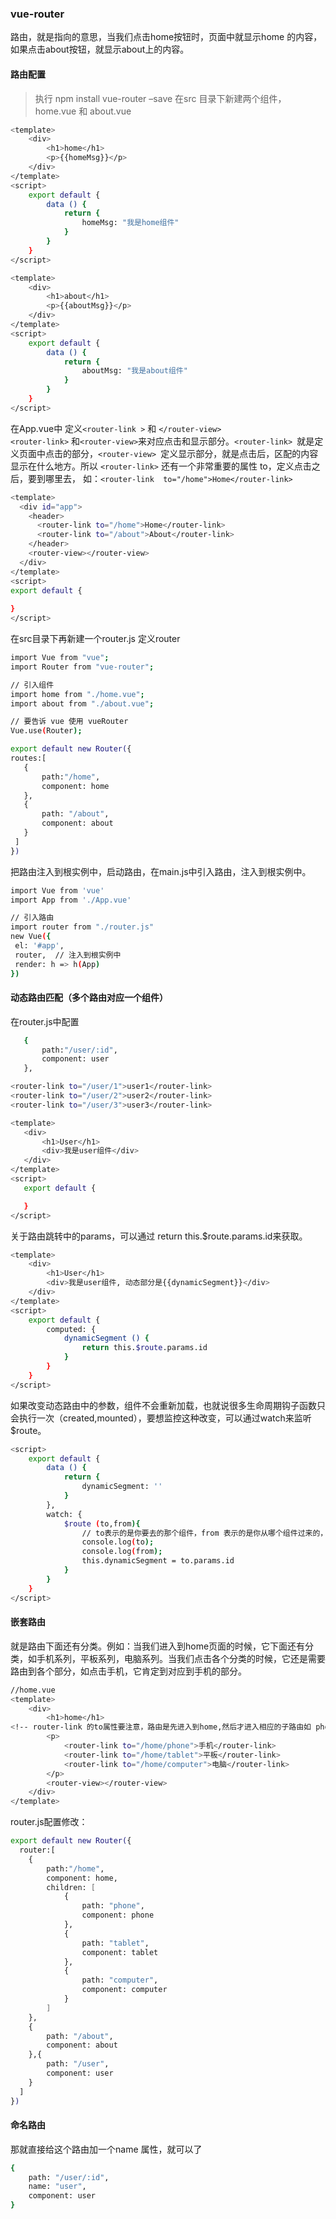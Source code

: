 ### vue-router
路由，就是指向的意思，当我们点击home按钮时，页面中就显示home 的内容，如果点击about按钮，就显示about上的内容。
#### 路由配置
>执行 npm install vue-router –save
在src 目录下新建两个组件，home.vue 和 about.vue
```bash
<template>
    <div>
        <h1>home</h1>
        <p>{{homeMsg}}</p>
    </div>
</template>
<script>
    export default {
        data () {
            return {
                homeMsg: "我是home组件"
            }
        }
    }
</script>
```
```bash
<template>
    <div>
        <h1>about</h1>
        <p>{{aboutMsg}}</p>
    </div>
</template>
<script>
    export default {
        data () {
            return {
                aboutMsg: "我是about组件"
            }
        }
    }
</script>
```
在App.vue中 定义`<router-link >` 和 `</router-view>`  
`<router-link>` 和`<router-view>`来对应点击和显示部分。`<router-link> `就是定义页面中点击的部分，`<router-view> `定义显示部分，就是点击后，区配的内容显示在什么地方。所以 `<router-link>` 还有一个非常重要的属性 to，定义点击之后，要到哪里去， 如：`<router-link  to="/home">Home</router-link>`
```bash
<template>
  <div id="app">
    <header>
      <router-link to="/home">Home</router-link>
      <router-link to="/about">About</router-link>
    </header>
    <router-view></router-view>   
  </div>
</template>
<script>
export default {
  
}
</script>
```
 在src目录下再新建一个router.js 定义router  
 ```bash
import Vue from "vue";
import Router from "vue-router";

// 引入组件
import home from "./home.vue";
import about from "./about.vue";

// 要告诉 vue 使用 vueRouter
Vue.use(Router);

export default new Router({
 routes:[
    {
        path:"/home",
        component: home
    },
    {
        path: "/about",
        component: about
    }
  ]
})
 ```
 把路由注入到根实例中，启动路由，在main.js中引入路由，注入到根实例中。
 ```bash
import Vue from 'vue'
import App from './App.vue'

// 引入路由
import router from "./router.js"    
new Vue({
  el: '#app',
  router,  // 注入到根实例中
  render: h => h(App)
})
 ```
 #### 动态路由匹配（多个路由对应一个组件）
 在router.js中配置
 ```bash
    {
        path:"/user/:id",
        component: user
    },
 ```
 ```bash
<router-link to="/user/1">user1</router-link>
<router-link to="/user/2">user2</router-link>
<router-link to="/user/3">user3</router-link>
 ```
 ```bash
<template>
    <div>
        <h1>User</h1>
        <div>我是user组件</div>
    </div>
</template>
<script>
    export default {

    }
</script>
 ```
关于路由跳转中的params，可以通过 return this.$route.params.id来获取。
```bash
<template>
    <div>
        <h1>User</h1>
        <div>我是user组件, 动态部分是{{dynamicSegment}}</div>
    </div>
</template>
<script>
    export default {
        computed: {
            dynamicSegment () {
                return this.$route.params.id
            }
        }
    }
</script>
```
如果改变动态路由中的参数，组件不会重新加载，也就说很多生命周期钩子函数只会执行一次（created,mounted），要想监控这种改变，可以通过watch来监听$route。
```bash
<script>
    export default {
        data () {
            return {
                dynamicSegment: ''
            }
        },
        watch: {
            $route (to,from){
                // to表示的是你要去的那个组件，from 表示的是你从哪个组件过来的，它们是两个对象，你可以把它打印出来，它们也有一个param 属性
                console.log(to);
                console.log(from);
                this.dynamicSegment = to.params.id
            }
        }
    }
</script>
```
#### 嵌套路由
就是路由下面还有分类。例如：当我们进入到home页面的时候，它下面还有分类，如手机系列，平板系列，电脑系列。当我们点击各个分类的时候，它还是需要路由到各个部分，如点击手机，它肯定到对应到手机的部分。
```bash
//home.vue 
<template>
    <div>
        <h1>home</h1>
<!-- router-link 的to属性要注意，路由是先进入到home,然后才进入相应的子路由如 phone,所以书写时要把 home 带上 -->
        <p>
            <router-link to="/home/phone">手机</router-link>
            <router-link to="/home/tablet">平板</router-link>
            <router-link to="/home/computer">电脑</router-link>
        </p>
        <router-view></router-view>
    </div>
</template>
```
router.js配置修改：
```bash
export default new Router({
  router:[
    {
        path:"/home",
        component: home,
        children: [
            {
                path: "phone",
                component: phone
            },
            {
                path: "tablet",
                component: tablet
            },
            {
                path: "computer",
                component: computer
            }
        ]
    },
    {
        path: "/about",
        component: about
    },{
        path: "/user",
        component: user
    }
  ]
})
```
#### 命名路由
那就直接给这个路由加一个name 属性，就可以了
```bash
{
    path: "/user/:id",
    name: "user",
    component: user
}
```